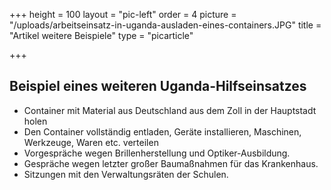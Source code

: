 +++
height = 100
layout = "pic-left"
order = 4
picture = "/uploads/arbeitseinsatz-in-uganda-ausladen-eines-containers.JPG"
title = "Artikel weitere Beispiele"
type = "picarticle"

+++
## Beispiel eines weiteren Uganda-Hilfseinsatzes

* Container mit Material aus Deutschland aus dem Zoll in der Hauptstadt holen
* Den Container vollständig entladen, Geräte installieren, Maschinen, Werkzeuge, Waren etc. verteilen
* Vorgespräche wegen Brillenherstellung und Optiker-Ausbildung.
* Gespräche wegen letzter großer Baumaßnahmen für das Krankenhaus.
* Sitzungen mit den Verwaltungsräten der Schulen.